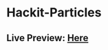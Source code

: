# Hackit-Particles

## Live Preview: [Here](https://htmlpreview.github.io/?https://github.com/kraack-tech/Hackit-Particles/blob/main/index.html)